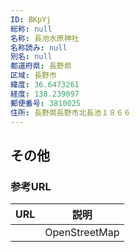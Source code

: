 ```yaml
---
ID: BKpYj
総称: null
名称: 長池水原神社
名称読み: null
別名: null
都道府県: 長野県
区域: 長野市
緯度: 36.6473261
経度: 138.239097
郵便番号: 3810025
住所: 長野県長野市北長池１８６６
---
```


## その他

### 参考URL

| URL | 説明          |
| --- | ------------- |
|     | OpenStreetMap |
